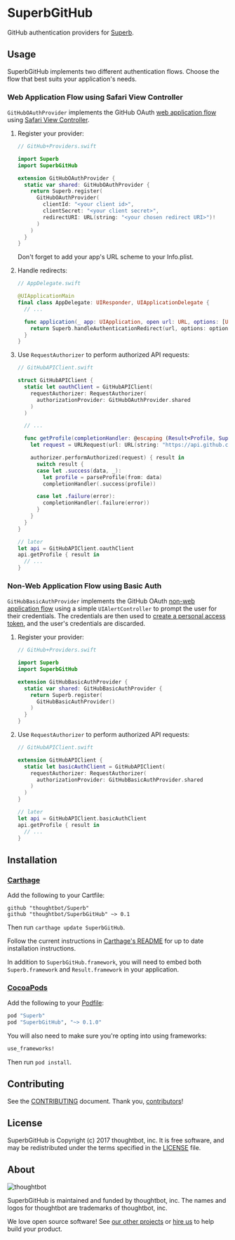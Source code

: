 # SuperbGitHub

GitHub authentication providers for [Superb][].

[Superb]: https://github.com/thoughtbot/Superb

## Usage

SuperbGitHub implements two different authentication flows.
Choose the flow that best suits your application's needs.

### Web Application Flow using Safari View Controller

`GitHubOAuthProvider` implements the GitHub OAuth
[web application flow][oauth-web] using [Safari View Controller][safari].

 1. Register your provider:

    ```swift
    // GitHub+Providers.swift

    import Superb
    import SuperbGitHub

    extension GitHubOAuthProvider {
      static var shared: GitHubOAuthProvider {
        return Superb.register(
          GitHubOAuthProvider(
            clientId: "<your client id>",
            clientSecret: "<your client secret>",
            redirectURI: URL(string: "<your chosen redirect URI>")!
          )
        )
      }
    }
    ```

    Don't forget to add your app's URL scheme to your Info.plist.

 2. Handle redirects:

    ```swift
    // AppDelegate.swift

    @UIApplicationMain
    final class AppDelegate: UIResponder, UIApplicationDelegate {
      // ...

      func application(_ app: UIApplication, open url: URL, options: [UIApplicationOpenURLOptionsKey: Any]) -> Bool {
        return Superb.handleAuthenticationRedirect(url, options: options)
      }
    }
    ```

 3. Use `RequestAuthorizer` to perform authorized API requests:

    ```swift
    // GitHubAPIClient.swift

    struct GitHubAPIClient {
      static let oauthClient = GitHubAPIClient(
        requestAuthorizer: RequestAuthorizer(
          authorizationProvider: GitHubOAuthProvider.shared
        )
      )

      // ...

      func getProfile(completionHandler: @escaping (Result<Profile, SuperbError>) -> Void) {
        let request = URLRequest(url: URL(string: "https://api.github.com/user")!)

        authorizer.performAuthorized(request) { result in
          switch result {
          case let .success(data, _):
            let profile = parseProfile(from: data)
            completionHandler(.success(profile))

          case let .failure(error):
            completionHandler(.failure(error))
          }
        }
      }
    }

    // later
    let api = GitHubAPIClient.oauthClient
    api.getProfile { result in
      // ...
    }
    ```

[oauth-web]: https://developer.github.com/v3/oauth/#web-application-flow
[safari]: https://developer.apple.com/reference/safariservices/sfsafariviewcontroller

### Non-Web Application Flow using Basic Auth

`GitHubBasicAuthProvider` implements the GitHub OAuth [non-web application flow][oauth-non-web]
using a simple `UIAlertController` to prompt the user for their credentials.
The credentials are then used to [create a personal access token][create-token],
and the user's credentials are discarded.

 1. Register your provider:

    ```swift
    // GitHub+Providers.swift

    import Superb
    import SuperbGitHub

    extension GitHubBasicAuthProvider {
      static var shared: GitHubBasicAuthProvider {
        return Superb.register(
          GitHubBasicAuthProvider()
        )
      }
    }
    ```

 2. Use `RequestAuthorizer` to perform authorized API requests:

    ```swift
    // GitHubAPIClient.swift

    extension GitHubAPIClient {
      static let basicAuthClient = GitHubAPIClient(
        requestAuthorizer: RequestAuthorizer(
          authorizationProvider: GitHubBasicAuthProvider.shared
        )
      )
    }

    // later
    let api = GitHubAPIClient.basicAuthClient
    api.getProfile { result in
      // ...
    }
    ```

[oauth-non-web]: https://developer.github.com/v3/oauth/#non-web-application-flow
[create-token]: https://developer.github.com/v3/oauth_authorizations/#create-a-new-authorization

## Installation

### [Carthage][]

[Carthage]: https://github.com/Carthage/Carthage

Add the following to your Cartfile:

```
github "thoughtbot/Superb"
github "thoughtbot/SuperbGitHub" ~> 0.1
```

Then run `carthage update SuperbGitHub`.

Follow the current instructions in [Carthage's README][carthage-installation]
for up to date installation instructions.

In addition to `SuperbGitHub.framework`, you will need to embed both
`Superb.framework` and `Result.framework` in your application.

[carthage-installation]: https://github.com/Carthage/Carthage#adding-frameworks-to-an-application

### [CocoaPods][]

[CocoaPods]: https://cocoapods.org

Add the following to your [Podfile](https://guides.cocoapods.org/using/the-podfile.html):

```ruby
pod "Superb"
pod "SuperbGitHub", "~> 0.1.0"
```

You will also need to make sure you're opting into using frameworks:

```ruby
use_frameworks!
```

Then run `pod install`.

## Contributing

See the [CONTRIBUTING][] document.
Thank you, [contributors][]!

[CONTRIBUTING]: CONTRIBUTING.md
[contributors]: https://github.com/thoughtbot/SuperbGitHub/graphs/contributors

## License

SuperbGitHub is Copyright (c) 2017 thoughtbot, inc.
It is free software, and may be redistributed
under the terms specified in the [LICENSE][] file.

[LICENSE]: LICENSE

## About

![thoughtbot](http://presskit.thoughtbot.com/images/thoughtbot-logo-for-readmes.svg)

SuperbGitHub is maintained and funded by thoughtbot, inc.
The names and logos for thoughtbot are trademarks of thoughtbot, inc.

We love open source software!
See [our other projects][community]
or [hire us][hire] to help build your product.

[community]: https://thoughtbot.com/community?utm_source=github
[hire]: https://thoughtbot.com/hire-us?utm_source=github
